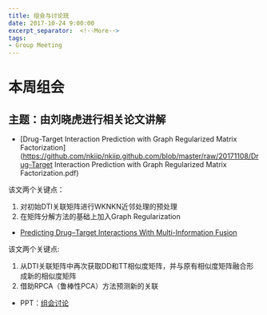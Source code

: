 ```yaml
---
title: 组会与讨论班
date: 2017-10-24 9:00:00
excerpt_separator:  <!--More-->
tags:
- Group Meeting
---
```


# 本周组会

## 主题：由刘晓虎进行相关论文讲解

* [Drug-Target Interaction Prediction with Graph Regularized Matrix Factorization](https://github.com/nkiip/nkiip.github.com/blob/master/raw/20171108/Drug-Target Interaction Prediction with Graph Regularized Matrix Factorization.pdf)

该文两个关键点：
1. 对初始DTI关联矩阵进行WKNKN近邻处理的预处理
2. 在矩阵分解方法的基础上加入Graph Regularization

* [Predicting Drug–Target Interactions With Multi-Information Fusion](https://github.com/nkiip/nkiip.github.com/blob/master/raw/20171108/2.pdf)

该文两个关键点:
1. 从DTI关联矩阵中再次获取DD和TT相似度矩阵，并与原有相似度矩阵融合形成新的相似度矩阵
2. 借助RPCA（鲁棒性PCA）方法预测新的关联

* PPT：[组会讨论](https://github.com/nkiip/nkiip.github.com/blob/master/raw/20171108/组会汇报.pptx)